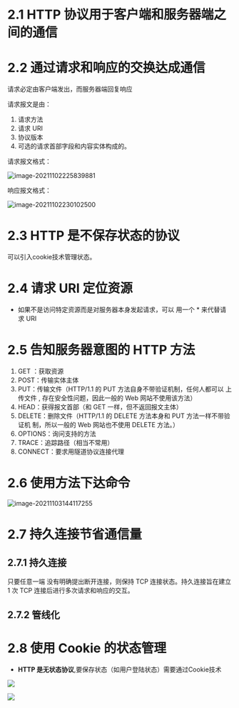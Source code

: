 # 2.1 HTTP 协议用于客户端和服务器端之间的通信

# 2.2 通过请求和响应的交换达成通信

请求必定由客户端发出，而服务器端回复响应

请求报文是由：

1. 请求方法
2. 请求 URI
3. 协议版本
4. 可选的请求首部字段和内容实体构成的。

请求报文格式：

![image-20211102225839881](D:\学习文件\学习笔记\图解http\笔记图片\请求报文格式.png)

响应报文格式：

![image-20211102230102500](D:\学习文件\学习笔记\图解http\笔记图片\响应报文格式.png)

# 2.3 HTTP 是不保存状态的协议

可以引入cookie技术管理状态。

# 2.4 请求 URI 定位资源

* 如果不是访问特定资源而是对服务器本身发起请求，可以 用一个 * 来代替请求 URI

# 2.5 告知服务器意图的 HTTP 方法

1. GET ：获取资源
2. POST：传输实体主体
3. PUT：传输文件（HTTP/1.1 的 PUT 方法自身不带验证机制，任何人都可以 上传文件 , 存在安全性问题，因此一般的 Web 网站不使用该方法）
4. HEAD：获得报文首部（和 GET 一样，但不返回报文主体）
5. DELETE：删除文件（HTTP/1.1 的 DELETE 方法本身和 PUT 方法一样不带验证机 制，所以一般的 Web 网站也不使用 DELETE 方法。）
6. OPTIONS：询问支持的方法
7. TRACE：追踪路径（相当不常用）
8. CONNECT：要求用隧道协议连接代理

# 2.6 使用方法下达命令

![image-20211103144117255](D:\学习文件\学习笔记\图解http\笔记图片\HTTP1.0和1.1支持方法.png)

# 2.7 持久连接节省通信量

## 2.7.1 持久连接

只要任意一端 没有明确提出断开连接，则保持 TCP 连接状态。持久连接旨在建立 1 次 TCP 连接后进行多次请求和响应的交互。

## 2.7.2 管线化

# 2.8 使用 Cookie 的状态管理

* **HTTP 是无状态协议**,要保存状态（如用户登陆状态）需要通过Cookie技术

![](D:\学习文件\学习笔记\图解http\笔记图片\Cookie技术1.jpg)

![ ](D:\学习文件\学习笔记\图解http\笔记图片\Cookie技术2.jpg)
